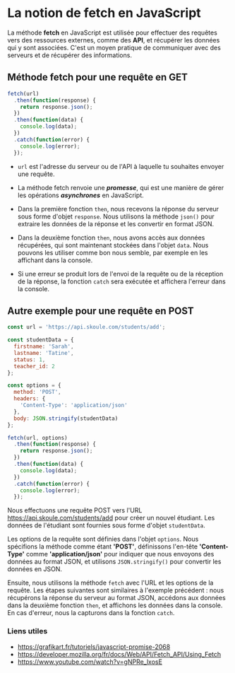 # La notion de fetch en JavaScript

La méthode **fetch** en JavaScript est utilisée pour effectuer des requêtes vers des ressources externes, comme des **API**, et récupérer les données qui y sont associées. C'est un moyen pratique de communiquer avec des serveurs et de récupérer des informations.

## Méthode fetch pour une requête en GET

```js
fetch(url)
  .then(function(response) {
    return response.json();
  })
  .then(function(data) {
    console.log(data);
  })
  .catch(function(error) {
    console.log(error);
  });
```

- `url` est l'adresse du serveur ou de l'API à laquelle tu souhaites envoyer une requête.

- La méthode fetch renvoie une **_promesse_**, qui est une manière de gérer les opérations **_asynchrones_** en JavaScript.

- Dans la première fonction `then`, nous recevons la réponse du serveur sous forme d'objet `response`. Nous utilisons la méthode `json()` pour extraire les données de la réponse et les convertir en format JSON.

- Dans la deuxième fonction `then`, nous avons accès aux données récupérées, qui sont maintenant stockées dans l'objet `data`. Nous pouvons les utiliser comme bon nous semble, par exemple en les affichant dans la console.

- Si une erreur se produit lors de l'envoi de la requête ou de la réception de la réponse, la fonction `catch` sera exécutée et affichera l'erreur dans la console.

## Autre exemple pour une requête en POST

```js
const url = 'https://api.skoule.com/students/add';

const studentData = {
  firstname: 'Sarah',
  lastname: 'Tatine',
  status: 1,
  teacher_id: 2
};

const options = {
  method: 'POST',
  headers: {
    'Content-Type': 'application/json'
  },
  body: JSON.stringify(studentData)
};

fetch(url, options)
  .then(function(response) {
    return response.json();
  })
  .then(function(data) {
    console.log(data);
  })
  .catch(function(error) {
    console.log(error);
  });
```

Nous effectuons une requête POST vers l'URL <https://api.skoule.com/students/add> pour créer un nouvel étudiant. Les données de l'étudiant sont fournies sous forme d'objet `studentData`.

Les options de la requête sont définies dans l'objet `options`. Nous spécifions la méthode comme étant **'POST'**, définissons l'en-tête **'Content-Type'** comme **'application/json'** pour indiquer que nous envoyons des données au format JSON, et utilisons `JSON.stringify()` pour convertir les données en JSON.

Ensuite, nous utilisons la méthode `fetch` avec l'URL et les options de la requête. Les étapes suivantes sont similaires à l'exemple précédent : nous récupérons la réponse du serveur au format JSON, accédons aux données dans la deuxième fonction `then`, et affichons les données dans la console. En cas d'erreur, nous la capturons dans la fonction `catch`.

### Liens utiles

- <https://grafikart.fr/tutoriels/javascript-promise-2068>
- <https://developer.mozilla.org/fr/docs/Web/API/Fetch_API/Using_Fetch>
- <https://www.youtube.com/watch?v=gNPRe_lxosE>